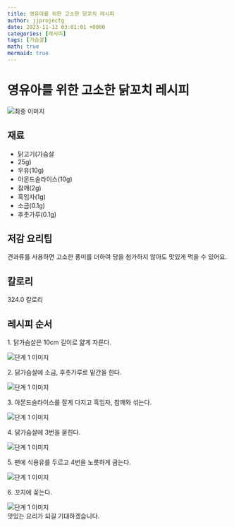 ```yaml
---
title: 영유아를 위한 고소한 닭꼬치 레시피
author: jjprojectg
date: 2023-11-12 03:01:01 +0000
categories: [레시피]
tags: [가슴살]
math: true
mermaid: true
---
```

<meta name="og:type" content="website"/>
<meta charset="UTF-8"/>
<div class="header">
  <h1>영유아를 위한 고소한 닭꼬치 레시피</h1>
</div>

<div class="container my-4">
  <div class="row">
    <div class="col-12 col-md-6">
      <div class="recipe-image">
        <img src="http://www.foodsafetykorea.go.kr/uploadimg/cook/10_01082_2.png" class="step-image" alt="최종 이미지"/>
      </div>
    </div>
    <div class="col-12 col-md-6">
      <div class="ingredients">
        <h2>재료</h2>
        <ul class="card">
          <li> 닭고기(가슴살 </li>
          <li>  25g) </li>
          <li>  우유(10g) </li>
          <li> 아몬드슬라이스(10g) </li>
          <li>  참깨(2g) </li>
          <li> 흑임자(1g) </li>
          <li>  소금(0.1g) </li>
          <li>  후춧가루(0.1g) </li>
</ul>
      </div>
    </div>
    <div class="col-12 col-md-6">
      <div class="ingredients">
        <h2>저감 요리팁</h2>
        <div class="card"> 
          <p>
            견과류를 사용하면 고소한 풍미를 더하여 당을 첨가하지 않아도 맛있게 먹을 수 있어요.
          </p>
        </div>
      </div>
      <div class="ingredients">
        <h2>칼로리</h2>
        <div class="card"> 
          <p>
            324.0 칼로리
          </p>
        </div>
      </div>
    </div>
  </div>

  <h2 class="my-4">레시피 순서</h2>
  <div class="card recipe-card">
    <div class="card-body recipe-step">
      <p class="card-text step-description">1. 닭가슴살은 10cm 길이로 얇게
자른다.</p>
      <img src="http://www.foodsafetykorea.go.kr/uploadimg/cook/20_01082_1.JPG" alt="단계 1 이미지" class="step-image"/>
    </div>
  </div>
  <div class="card recipe-card">
    <div class="card-body recipe-step">
      <p class="card-text step-description">2. 닭가슴살에 소금, 후춧가루로
밑간을 한다.</p>
      <img src="http://www.foodsafetykorea.go.kr/uploadimg/cook/20_01082_2.JPG" alt="단계 1 이미지" class="step-image"/>
    </div>
  </div>
  <div class="card recipe-card">
    <div class="card-body recipe-step">
      <p class="card-text step-description">3. 아몬드슬라이스를 잘게 다지고
흑임자, 참깨와 섞는다.</p>
      <img src="http://www.foodsafetykorea.go.kr/uploadimg/cook/20_01082_3.JPG" alt="단계 1 이미지" class="step-image"/>
    </div>
  </div>
  <div class="card recipe-card">
    <div class="card-body recipe-step">
      <p class="card-text step-description">4. 닭가슴살에 3번을 묻힌다.</p>
      <img src="http://www.foodsafetykorea.go.kr/uploadimg/cook/20_01082_4.JPG" alt="단계 1 이미지" class="step-image"/>
    </div>
  </div>
  <div class="card recipe-card">
    <div class="card-body recipe-step">
      <p class="card-text step-description">5. 팬에 식용유를 두르고 4번을 
노릇하게 굽는다.</p>
      <img src="http://www.foodsafetykorea.go.kr/uploadimg/cook/20_01082_5.jpg" alt="단계 1 이미지" class="step-image"/>
    </div>
  </div>
  <div class="card recipe-card">
    <div class="card-body recipe-step">
      <p class="card-text step-description">6. 꼬지에 꽂는다.</p>
      <img src="http://www.foodsafetykorea.go.kr/uploadimg/cook/20_01082_6.JPG" alt="단계 1 이미지" class="step-image"/>
    </div>
  </div>

</div>
맛있는 요리가 되길 기대하겠습니다.
